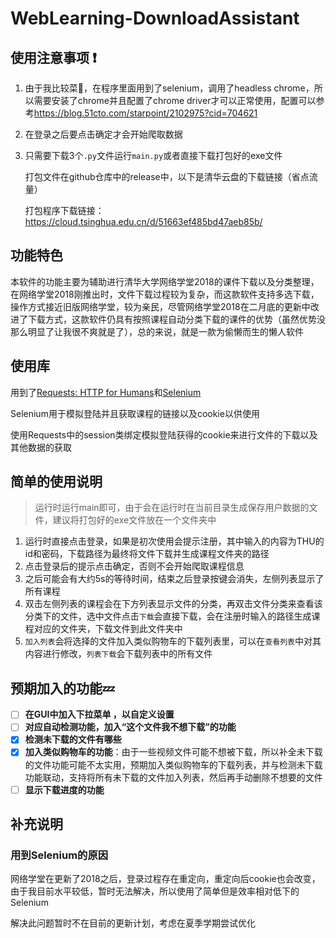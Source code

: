 # WebLearning-DownloadAssistant

## 使用注意事项 :exclamation:

1. 由于我比较菜:shit:，在程序里面用到了selenium，调用了headless chrome，所以需要安装了chrome并且配置了chrome driver才可以正常使用，配置可以参考<https://blog.51cto.com/starpoint/2102975?cid=704621>

2. 在登录之后要点击确定才会开始爬取数据

3. 只需要下载3个`.py`文件运行`main.py`或者直接下载打包好的exe文件

   打包文件在github仓库中的release中，以下是清华云盘的下载链接（省点流量）

   打包程序下载链接：<https://cloud.tsinghua.edu.cn/d/51663ef485bd47aeb85b/>

## 功能特色

本软件的功能主要为辅助进行清华大学网络学堂2018的课件下载以及分类整理，在网络学堂2018刚推出时，文件下载过程较为复杂，而这款软件支持多选下载，操作方式接近旧版网络学堂，较为亲民，尽管网络学堂2018在二月底的更新中改进了下载方式，这款软件仍具有按照课程自动分类下载的课件的优势（虽然优势没那么明显了让我很不爽就是了），总的来说，就是一款为偷懒而生的懒人软件

## 使用库

用到了[Requests: HTTP for Humans](http://www.python-requests.org/en/latest/)和[Selenium](https://www.seleniumhq.org/docs/)

Selenium用于模拟登陆并且获取课程的链接以及cookie以供使用

使用Requests中的session类绑定模拟登陆获得的cookie来进行文件的下载以及其他数据的获取

## 简单的使用说明

> 运行时运行main即可，由于会在运行时在当前目录生成保存用户数据的文件，建议将打包好的exe文件放在一个文件夹中

1. 运行时直接点击登录，如果是初次使用会提示注册，其中输入的内容为THU的id和密码，下载路径为最终将文件下载并生成课程文件夹的路径
2. 点击登录后的提示点击确定，否则不会开始爬取课程信息
3. 之后可能会有大约5s的等待时间，结束之后登录按键会消失，左侧列表显示了所有课程
4. 双击左侧列表的课程会在下方列表显示文件的分类，再双击文件分类来查看该分类下的文件，选中文件点击`下载`会直接下载，会在注册时输入的路径生成课程对应的文件夹，下载文件到此文件夹中
5. `加入列表`会将选择的文件加入类似购物车的下载列表里，可以在`查看列表`中对其内容进行修改，`列表下载`会下载列表中的所有文件

## 预期加入的功能:zzz:

- [ ] **在GUI中加入下拉菜单 ，以自定义设置**
- [ ] **对应自动检测功能，加入“这个文件我不想下载”的功能**
- [x] **检测未下载的文件有哪些**
- [x] **加入类似购物车的功能**：由于一些视频文件可能不想被下载，所以补全未下载的文件功能可能不太实用，预期加入类似购物车的下载列表，并与检测未下载功能联动，支持将所有未下载的文件加入列表，然后再手动删除不想要的文件
- [ ] **显示下载进度的功能**

## 补充说明

### 用到Selenium的原因

网络学堂在更新了2018之后，登录过程存在重定向，重定向后cookie也会改变，由于我目前水平较低，暂时无法解决，所以使用了简单但是效率相对低下的Selenium

解决此问题暂时不在目前的更新计划，考虑在夏季学期尝试优化
